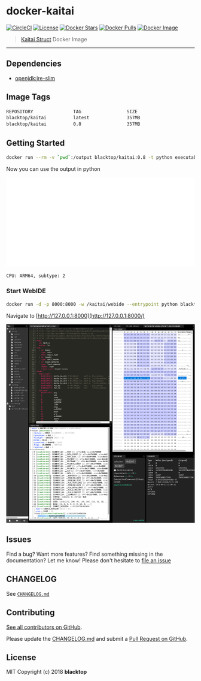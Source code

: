 # docker-kaitai

[![CircleCI](https://circleci.com/gh/blacktop/docker-kaitai.png?style=shield)](https://circleci.com/gh/blacktop/docker-kaitai) [![License](http://img.shields.io/:license-mit-blue.svg)](http://doge.mit-license.org) [![Docker Stars](https://img.shields.io/docker/stars/blacktop/kaitai.svg)](https://hub.docker.com/r/blacktop/kaitai/) [![Docker Pulls](https://img.shields.io/docker/pulls/blacktop/kaitai.svg)](https://hub.docker.com/r/blacktop/kaitai/) [![Docker Image](https://img.shields.io/badge/docker%20image-357MB-blue.svg)](https://hub.docker.com/r/blacktop/kaitai/)

> [Kaitai Struct](https://kaitai.io) Docker Image

---

## Dependencies

- [openjdk:jre-slim](https://hub.docker.com/_/openjdk/)

## Image Tags

```bash
REPOSITORY               TAG                 SIZE
blacktop/kaitai          latest              357MB
blacktop/kaitai          0.8                 357MB
```

## Getting Started

```bash
docker run --rm -v `pwd`:/output blacktop/kaitai:0.8 -t python executable/mach_o.ksy --outdir /output
```

Now you can use the output in python

![py](docs/carbon.svg)

```bash
CPU: ARM64, subtype: 2
```

### Start WebIDE

```bash
docker run -d -p 8000:8000 -w /kaitai/webide --entrypoint python blacktop/kaitai:0.8 -mSimpleHTTPServer
```

Navigate to [http://127.0.0.1:8000](http://127.0.0.1:8000/)

![webide](https://github.com/blacktop/docker-kaitai/blob/master/docs/webide.png)

## Issues

Find a bug? Want more features? Find something missing in the documentation? Let me know! Please don't hesitate to [file an issue](https://github.com/blacktop/docker-kaitai/issues/new)

## CHANGELOG

See [`CHANGELOG.md`](https://github.com/blacktop/docker-kaitai/blob/master/CHANGELOG.md)

## Contributing

[See all contributors on GitHub](https://github.com/blacktop/docker-kaitai/graphs/contributors).

Please update the [CHANGELOG.md](https://github.com/blacktop/docker-kaitai/blob/master/CHANGELOG.md) and submit a [Pull Request on GitHub](https://help.github.com/articles/using-pull-requests/).

## License

MIT Copyright (c) 2018 **blacktop**
